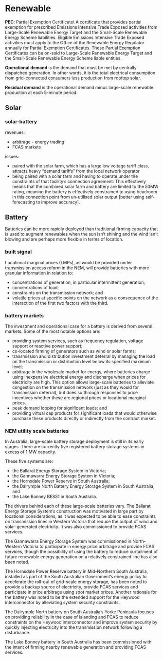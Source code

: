 # Renewable

**PEC**: Partial Exemption Certificate\\
A certificate that provides partial exemption for prescribed Emissions Intensive Trade Exposed activities from Large-Scale Renewable Energy Target and the Small-Scale Renewable Energy Scheme liabilities. Eligible Emissions Intensive Trade Exposed activities must apply to the Office of the Renewable Energy Regulator annually for Partial Exemption Certificates. These Partial Exemption Certificates can be on-sold to Large-Scale Renewable Energy Target and the Small-Scale Renewable Energy Scheme liable entities.

**Operational demand** is the demand that must be met by centrally dispatched generation. In other words, it is the total electrical consumption from grid-connected consumers less production from rooftop solar.

**Residual demand** is the operational demand minus large-scale renewable production at each 5-minute period.

## Solar

### solar-battery
revenues:
- arbitrage - energy trading
- FCAS markets

issues:
- paired with the solar farm, which has a large low voltage tariff class, attracts heavy “demand tariffs” from the local network operator
- being paired with a solar farm and having to operate under the constraints of that facility’s connection agreement: This effectively means that the combined solar farm and battery are limited to the 50MW rating, meaning the battery is effectively constrained to using headroom in this connection point from un-utilised solar output [better using self-forecasting to improve accuracy].

## Battery
Batteries can be more rapidly deployed than traditional firming capacity that is used to augment renewables when the sun isn’t shining and the wind isn’t blowing and are perhaps more flexible in terms of location.

### built signal
Locational marginal prices (LMPs), as would be provided under transmission access reform in the NEM, will provide batteries with more granular information in relation to:
- concentrations of generation, in particular intermittent generation;
- concentrations of load;
- constraints on the transmission network; and
- volatile prices at specific points on the network as a consequence of the interaction of the first two factors with the third.

### battery markets
The investment and operational case for a battery is derived from several markets. Some of the most notable options are:
- providing system services, such as frequency regulation, voltage support or reactive power support;
- co-located firming of generators such as wind or solar farms;
- transmission and distribution investment deferral by managing the load on the transmission or distribution level below its specified maximum level;
- arbitrage in the wholesale market for energy, where batteries charge using inexpensive electrical energy and discharge when prices for electricity are high. This option allows large-scale batteries to alleviate congestion on the transmission network (just as they would for transmission deferral), but does so through responses to price incentives whether these are regional prices or locational marginal prices.
- peak demand lopping for significant loads; and
- providing virtual cap products for significant loads that would otherwise purchase these products directly or indirectly from the contract market.

### NEM utility scale batteries
In Australia, large-scale battery storage deployment is still in its early stages. There are currently five registered battery storage systems in excess of 1 MW capacity.

These five systems are:
- the Ballarat Energy Storage System in Victoria;
- the Gannawarra Energy Storage System in Victoria;
- the Hornsdale Power Reserve in South Australia;
- the Dalrymple North Battery Energy Storage System in South Australia; and
- the Lake Bonney BESS1 in South Australia.

The drivers behind each of these large-scale batteries vary. The Ballarat Energy Storage System’s construction was motivated in large part by locational considerations, as it was expected to be able to ease constraints on transmission lines in Western Victoria that reduce the output of wind and solar-generated electricity.  It was also commissioned to provide FCAS services.

The Gannawarra Energy Storage System was commissioned in North-Western Victoria to participate in energy price arbitrage and provide FCAS services, though the possibility of using the battery to reduce curtailment of future renewable energy generation on a relatively constrained line has also been noted.

The Hornsdale Power Reserve battery in Mid-Northern South Australia, installed as part of the South Australian Government’s energy policy to accelerate the roll-out of grid-scale energy storage,  has been noted to provide a backup source of electricity, provide FCAS services and participate in price arbitrage using spot market prices. Another rationale for the battery was noted to be the extended support for the Heywood interconnector by alleviating system security constraints.

The Dalrymple North battery on South Australia’s Yorke Peninsula focuses on providing reliability in the case of islanding and FCAS to reduce constraints on the Heywood interconnector and improve system security by quickly injecting electricity into the transmission network following a disturbance.

The Lake Bonney battery in South Australia has been commissioned with the intent of firming nearby renewable generation and providing FCAS services.
